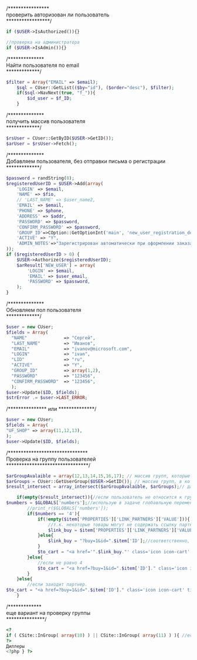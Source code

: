 
/****************  
проверить авторизован ли пользователь  
*****************/  
```php
if ($USER->IsAuthorized()){}

//проверка на администратора
if ($USER->IsAdmin()){}
```

/**************  
Найти пользователя по email  
*************/  
```php
$filter = Array("EMAIL" => $email);
    $sql = CUser::GetList(($by="id"), ($order="desc"), $filter);
    if($sql->NavNext(true, "f_")){
        $id_user = $f_ID;
    }
```


/**************  
получить массив пользователя  
*************/  
```php
$rsUser = CUser::GetByID($USER->GetID());
$arUser = $rsUser->Fetch();
```

/**************  
Добавляем пользователя, без отправки письма о регистрации  
*************/  
```php
$password = randString(8); 
$registeredUserID = $USER->Add(array(
    'LOGIN' => $email,
    'NAME' => $fio,
    // 'LAST_NAME' => $user_name2,
    'EMAIL' => $email,
    'PHONE' => $phone,
    'ADDRESS' => $addr,
    'PASSWORD' => $password, 
    'CONFIRM_PASSWORD' => $password,
    'GROUP_ID'=>COption::GetOptionInt('main', 'new_user_registration_def_group'), // Назначем группу по умолчанию
    'ACTIVE' => "Y",
    'ADMIN_NOTES'=>"Зарегистрирован автоматически при оформлении заказа"
));
if ($registeredUserID > 0) {
    $USER->Authorize($registeredUserID);
    $arResult['NEW_USER'] = array(
        'LOGIN' => $email,
        'EMAIL' => $user_email,
        'PASSWORD' => $password,
    );
}
```

/**************  
Обновляем пол пользователя  
*************/  
```php
$user = new CUser;
$fields = Array(
  "NAME"              => "Сергей",
  "LAST_NAME"         => "Иванов",
  "EMAIL"             => "ivanov@microsoft.com",
  "LOGIN"             => "ivan",
  "LID"               => "ru",
  "ACTIVE"            => "Y",
  "GROUP_ID"          => array(1,2),
  "PASSWORD"          => "123456",
  "CONFIRM_PASSWORD"  => "123456",
  );
$user->Update($ID, $fields);
$strError .= $user->LAST_ERROR;
```

/*************** или **************/  
```php
$user = new CUser;
$fields = Array( 
"UF_SHOP" => array(11,12,13), 
); 
$user->Update($ID, $fields);
```

/*******************************  
Проверка на группу пользователей  
********************************/  
```php
$arGroupAvalaible = array(12,13,14,15,16,17); // массив групп, которые в которых нужно проверить доступность пользователя
$arGroups = CUser::GetUserGroup($USER->GetID()); // массив групп, в которых состоит пользователь
$result_intersect = array_intersect($arGroupAvalaible, $arGroups);// далее проверяем, если пользователь вошёл хотя бы в одну из групп, то позволяем ему что-либо делать

	if(empty($result_intersect)){//если пользователь не относится к группе торговых партнеров
$numbers = $GLOBALS['numbers'];//использую в задаче глобавльную переменную
		//print_r($GLOBALS['numbers']);
		if($numbers == '4'){
			if(!empty($item['PROPERTIES']['LINK_PARTNERS']['VALUE'])){
				//т.к. некоторые товары могут не содержать ссылку партнера, то нужно сделать проверку на существование и подставить реальную ссылку на покупку
				$link_buy = $item['PROPERTIES']['LINK_PARTNERS']['VALUE'];
			}else{
				$link_buy = "?buy=1&id=".$item['ID'];//соответственно, если нету ссылки партнера, то вставляем свою ссылку
			}
			$to_cart = "<a href='".$link_buy."' class='icon icon-cart' title='Добавить в корзину' rel='nofollow'></a>";
		}else{
			//если не равно 4
			$to_cart = "<a href=?buy=1&id=".$item['ID']." class='icon icon-cart' title='Добавить в корзину' rel='nofollow'></a>";
		}
	}else{
		//если заходит партнер.
$to_cart = "<a href=?buy=1&id=".$item['ID']." class='icon icon-cart' title='Добавить в корзину' rel='nofollow'></a>";
	}
```

/*************   
еще вариант на проверку группы    
***************/  
```php
<?
if ( CSite::InGroup( array(10) ) || CSite::InGroup( array(11) ) ){ //если пользователь принадлежит к группе "Дилеры" или юрлица
?>
Диллеры
<?php } ?>
```